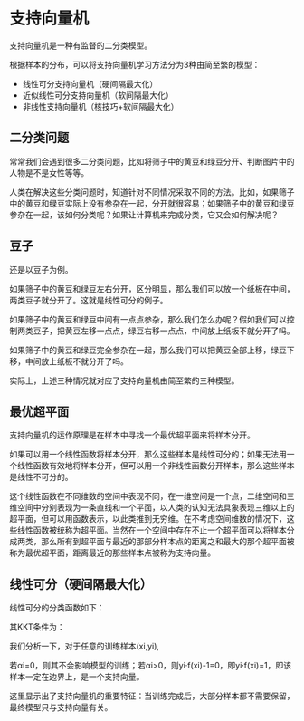 # 支持向量机

支持向量机是一种有监督的二分类模型。

根据样本的分布，可以将支持向量机学习方法分为3种由简至繁的模型：

- 线性可分支持向量机（硬间隔最大化）
- 近似线性可分支持向量机（软间隔最大化）
- 非线性支持向量机（核技巧+软间隔最大化）

## 二分类问题

常常我们会遇到很多二分类问题，比如将筛子中的黄豆和绿豆分开、判断图片中的人物是不是女性等等。

人类在解决这些分类问题时，知道针对不同情况采取不同的方法。比如，如果筛子中的黄豆和绿豆实际上没有参杂在一起，分开就很容易；如果筛子中的黄豆和绿豆参杂在一起，该如何分类呢？如果让计算机来完成分类，它又会如何解决呢？

## 豆子

还是以豆子为例。

如果筛子中的黄豆和绿豆左右分开，区分明显，那么我们可以放一个纸板在中间，两类豆子就分开了。这就是线性可分的例子。

如果筛子中的黄豆和绿豆中间有一点点参杂，那么我们怎么办呢？假如我们可以控制两类豆子，把黄豆左移一点点，绿豆右移一点点，中间放上纸板不就分开了吗。

如果筛子中的黄豆和绿豆完全参杂在一起，那么我们可以把黄豆全部上移，绿豆下移，中间放上纸板不就分开了吗。

实际上，上述三种情况就对应了支持向量机由简至繁的三种模型。

## 最优超平面

支持向量机的运作原理是在样本中寻找一个最优超平面来将样本分开。

如果可以用一个线性函数将样本分开，那么这些样本是线性可分的；如果无法用一个线性函数有效地将样本分开，但可以用一个非线性函数分开样本，那么这些样本是线性不可分的。

这个线性函数在不同维数的空间中表现不同，在一维空间是一个点，二维空间和三维空间中分别表现为一条直线和一个平面，以人类的认知无法具象表现三维以上的超平面，但可以用函数表示，以此类推到无穷维。在不考虑空间维数的情况下，这些线性函数被统称为超平面。当然在一个空间中存在不止一个超平面可以将样本分成两类，那么所有到超平面与最近的那部分样本点的距离之和最大的那个超平面被称为最优超平面，距离最近的那些样本点被称为支持向量。

## 线性可分（硬间隔最大化）

线性可分的分类函数如下：



其KKT条件为：



我们分析一下，对于任意的训练样本(xi,yi),

若αi=0，则其不会影响模型的训练；若αi>0，则yi·f(xi)-1=0，即yi·f(xi)=1，即该样本一定在边界上，是一个支持向量。

这里显示出了支持向量机的重要特征：当训练完成后，大部分样本都不需要保留，最终模型只与支持向量有关。